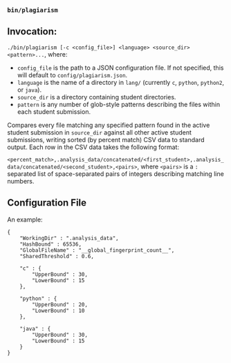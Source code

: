 ### `bin/plagiarism`

## Invocation:

`./bin/plagiarism [-c <config_file>] <language> <source_dir> <pattern>...`, where:

* `config_file` is the path to a JSON configuration file. If not specified, this will default to `config/plagiarism.json`.
* `language` is the name of a directory in `lang/` (currently `c`, `python`, `python2`, or `java`).
* `source_dir` is a directory containing student directories.
* `pattern` is any number of glob-style patterns describing the files within each student submission.

Compares every file matching any specified pattern found in the active student submission in `source_dir` against all other active student submissions, writing sorted (by percent match) CSV data to standard output. Each row in the CSV data takes the following format:

`<percent_match>,.analysis_data/concatenated/<first_student>,.analysis_data/concatenated/<second_student>,<pairs>`, where `<pairs>` is a `:` separated list of space-separated pairs of integers describing matching line numbers.

## Configuration File

An example:

    {
	    "WorkingDir" : ".analysis_data",
	    "HashBound" : 65536,
	    "GlobalFileName" : "__global_fingerprint_count__",
	    "SharedThreshold" : 0.6,

	    "c" : {
		    "UpperBound" : 30,
		    "LowerBound" : 15
	    },

	    "python" : {
		    "UpperBound" : 20,
		    "LowerBound" : 10
	    },

	    "java" : {
		    "UpperBound" : 30,
		    "LowerBound" : 15
	    }
    }
